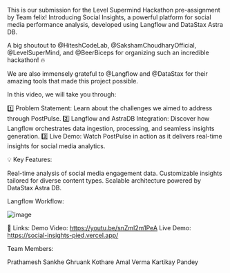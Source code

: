 This is our submission for the Level Supermind Hackathon pre-assignment by Team felix! Introducing Social Insights, a powerful platform for social media performance analysis, developed using Langflow and DataStax Astra DB.

A big shoutout to @HiteshCodeLab, @SakshamChoudharyOfficial, @LevelSuperMind, and @BeerBiceps for organizing such an incredible hackathon! 🔥

We are also immensely grateful to @Langflow and @DataStax for their amazing tools that made this project possible.

In this video, we will take you through:

1️⃣ Problem Statement: Learn about the challenges we aimed to address through PostPulse.
2️⃣ Langflow and AstraDB Integration: Discover how Langflow orchestrates data ingestion, processing, and seamless insights generation.
3️⃣ Live Demo: Watch PostPulse in action as it delivers real-time insights for social media analytics.

💡 Key Features:

Real-time analysis of social media engagement data.
Customizable insights tailored for diverse content types.
Scalable architecture powered by DataStax Astra DB.

Langflow Workflow:

![image](https://github.com/user-attachments/assets/dbb77c56-13f8-4200-976a-8645c394f7d1)


🔗 Links:
Demo Video: https://youtu.be/snZmI2m1PeA
Live Demo: https://social-insights-pied.vercel.app/

Team Members:

Prathamesh Sankhe
Ghruank Kothare
Amal Verma
Kartikay Pandey
